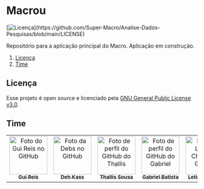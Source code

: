 # Macrou
[![Licença](https://img.shields.io/badge/licença-GNU%20v3.0-brightgreen?)](https://github.com/Super-Macro/Analise-Dados-Pesquisas/blob/main/LICENSE)

Repositório para a aplicação principal do Macro. Aplicação em construção.

1. [Licença](#licença)
2. [Time](#time)

## Licença
Esse projeto é open source e licenciado pela [GNU General Public License v3.0](https://github.com/Super-Macro/Analise-Dados-Pesquisas/blob/main/LICENSE).


## Time
<table>
    <tr>
        <td align="center">
            <a href="https://github.com/Gui25Reis">
                <img src="https://avatars1.githubusercontent.com/u/48360732" width="100px;" alt="Foto do Gui Reis no GitHub"/><br>
                <sub>
                    <b>Gui Reis</b>
                </sub>
            </a>
        </td>
        </td>
		    <td align="center">
            <a href="https://github.com/DeboraKass">
                <img src="https://avatars.githubusercontent.com/u/83611317?v=4 " width="100px;" alt="Foto da Debs no GitHub"/><br>
                <sub>
                    <b>Deh Kass</b>
                </sub>
            </a>
        </td>
        <td align="center">
            <a href="https://github.com/thallissousa">
                <img src="https://avatars.githubusercontent.com/u/77726310?v=4" width="100" alt="Foto de perfil do GitHub do Thallis"/><br>
                <sub>
                    <b>Thallis Sousa</b>
                </sub>
            </a>
        </td>
        <td align="center">
            <a href="https://github.com/batistagc">
                <img src="https://avatars.githubusercontent.com/u/51222064?v=4" width="100" alt="Foto de perfil do GitHub do Gabriel"/><br>
                <sub>
                    <b>Gabriel Batista</b>
                </sub>
            </a>
        </td>
        <td align="center">
            <a href="https://github.com/Letchern">
                <img src="https://avatars.githubusercontent.com/u/82522847" width="100px;" alt="Foto da Leticia Chern no GitHub"/><br>
                <sub>
                    <b>Leticia Chern</b>
                </sub>
            </a>
        </td>
        <td align="center">
            <a href="https://github.com/celsomuza">
                <img src="https://avatars.githubusercontent.com/u/83611465" width="100px;" alt="Foto do Muza no GitHub"/><br>
                <sub>
                    <b>Muza</b>
                </sub>
            </a>
        </td>
    </tr>
</table>

